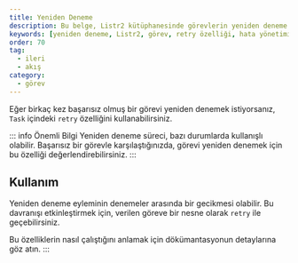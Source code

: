 ```yaml
---
title: Yeniden Deneme
description: Bu belge, Listr2 kütüphanesinde görevlerin yeniden deneme özelliğini nasıl kullanacağınızı anlatmaktadır. Yeniden deneme mekanizması, gecikmeler ve hata durumları hakkında bilgiler sunmaktadır.
keywords: [yeniden deneme, Listr2, görev, retry özelliği, hata yönetimi, birimi test etme, asenkron görevler]
order: 70
tag:
  - ileri
  - akış
category:
  - görev
---
```




Eğer birkaç kez başarısız olmuş bir görevi yeniden denemek istiyorsanız, `Task` içindeki `retry` özelliğini kullanabilirsiniz.



::: info Önemli Bilgi
Yeniden deneme süreci, bazı durumlarda kullanışlı olabilir. Başarısız bir görevle karşılaştığınızda, görevi yeniden denemek için bu özelliği değerlendirebilirsiniz.
:::

## Kullanım



Yeniden deneme eyleminin denemeler arasında bir gecikmesi olabilir. Bu davranışı etkinleştirmek için, verilen göreve bir nesne olarak `retry` ile geçebilirsiniz.


Bu özelliklerin nasıl çalıştığını anlamak için dökümantasyonun detaylarına göz atın.
:::